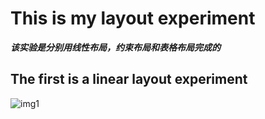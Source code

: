 # This is my layout experiment
***该实验是分别用线性布局，约束布局和表格布局完成的***
## The first is a linear layout experiment
![img1]()
